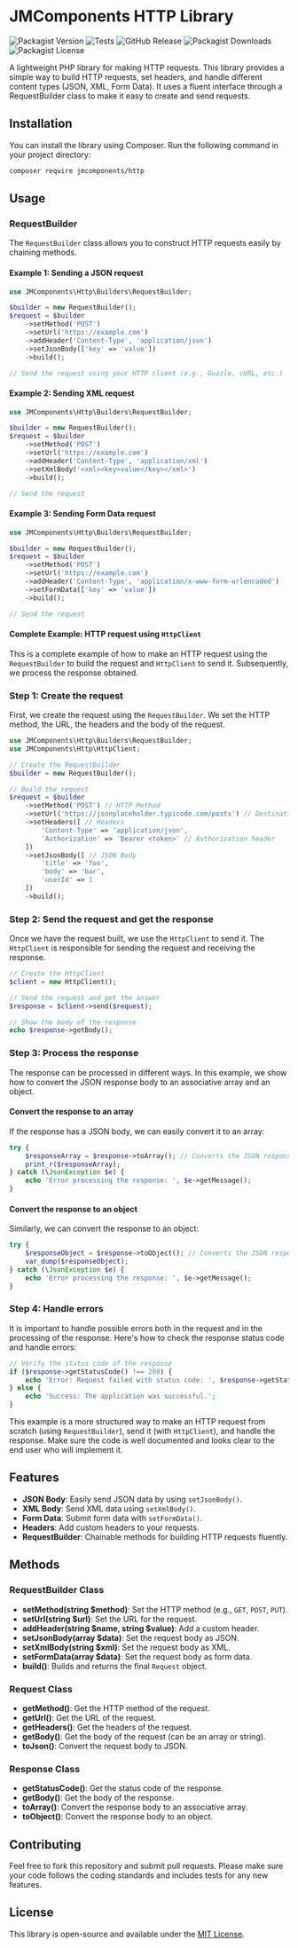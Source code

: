 # JMComponents HTTP Library

![Packagist Version](https://img.shields.io/packagist/v/jmcomponents/http.svg)
![Tests](https://github.com/jmcomponents/http/actions/workflows/ci.yml/badge.svg)
![GitHub Release](https://img.shields.io/github/v/release/jmcomponents/http.svg)
![Packagist Downloads](https://img.shields.io/packagist/dt/jmcomponents/http.svg)
![Packagist License](https://img.shields.io/packagist/l/jmcomponents/http.svg)

A lightweight PHP library for making HTTP requests. This library provides a simple way to build HTTP requests, set headers, and handle different content types (JSON, XML, Form Data). It uses a fluent interface through a RequestBuilder class to make it easy to create and send requests.

## Installation

You can install the library using Composer. Run the following command in your project directory:

```bash
composer require jmcomponents/http
```

## Usage

### RequestBuilder

The `RequestBuilder` class allows you to construct HTTP requests easily by chaining methods.

#### Example 1: Sending a JSON request

```php
use JMComponents\Http\Builders\RequestBuilder;

$builder = new RequestBuilder();
$request = $builder
    ->setMethod('POST')
    ->setUrl('https://example.com')
    ->addHeader('Content-Type', 'application/json')
    ->setJsonBody(['key' => 'value'])
    ->build();

// Send the request using your HTTP client (e.g., Guzzle, cURL, etc.)
```

#### Example 2: Sending XML request

```php
use JMComponents\Http\Builders\RequestBuilder;

$builder = new RequestBuilder();
$request = $builder
    ->setMethod('POST')
    ->setUrl('https://example.com')
    ->addHeader('Content-Type', 'application/xml')
    ->setXmlBody('<xml><key>value</key></xml>')
    ->build();

// Send the request
```

#### Example 3: Sending Form Data request

```php
use JMComponents\Http\Builders\RequestBuilder;

$builder = new RequestBuilder();
$request = $builder
    ->setMethod('POST')
    ->setUrl('https://example.com')
    ->addHeader('Content-Type', 'application/x-www-form-urlencoded')
    ->setFormData(['key' => 'value'])
    ->build();

// Send the request
```

#### Complete Example: HTTP request using `HttpClient`

This is a complete example of how to make an HTTP request using the `RequestBuilder` to build the request and `HttpClient` to send it. Subsequently, we process the response obtained.

### Step 1: Create the request

First, we create the request using the `RequestBuilder`. We set the HTTP method, the URL, the headers and the body of the request.

```php
use JMComponents\Http\Builders\RequestBuilder;
use JMComponents\Http\HttpClient;

// Create the RequestBuilder
$builder = new RequestBuilder();

// Build the request
$request = $builder
    ->setMethod('POST') // HTTP Method
    ->setUrl('https://jsonplaceholder.typicode.com/posts') // Destination URL
    ->setHeaders([ // Headers
        'Content-Type' => 'application/json',
        'Authorization' => 'Bearer <token>' // Authorization header
    ])
    ->setJsonBody([ // JSON Body
        'title' => 'foo',
        'body' => 'bar',
        'userId' => 1
    ])
    ->build();
```

### Step 2: Send the request and get the response

Once we have the request built, we use the `HttpClient` to send it. The `HttpClient` is responsible for sending the request and receiving the response.

```php
// Create the HttpClient
$client = new HttpClient();

// Send the request and get the answer
$response = $client->send($request);

// Show the body of the response
echo $response->getBody();
```

### Step 3: Process the response

The response can be processed in different ways. In this example, we show how to convert the JSON response body to an associative array and an object.

#### Convert the response to an array

If the response has a JSON body, we can easily convert it to an array:

```php
try {
    $responseArray = $response->toArray(); // Converts the JSON response to an associative array
    print_r($responseArray);
} catch (\JsonException $e) {
    echo 'Error processing the response: ', $e->getMessage();
}
```

#### Convert the response to an object

Similarly, we can convert the response to an object:

```php
try {
    $responseObject = $response->toObject(); // Converts the JSON response to an object
    var_dump($responseObject);
} catch (\JsonException $e) {
    echo 'Error processing the response: ', $e->getMessage();
}
```

### Step 4: Handle errors

It is important to handle possible errors both in the request and in the processing of the response. Here's how to check the response status code and handle errors:

```php
// Verify the status code of the response
if ($response->getStatusCode() !== 200) {
    echo 'Error: Request failed with status code: ', $response->getStatusCode();
} else {
    echo 'Success: The application was successful.';
}
```

This example is a more structured way to make an HTTP request from scratch (using `RequestBuilder`), send it (with `HttpClient`), and handle the response. Make sure the code is well documented and looks clear to the end user who will implement it.

## Features

- **JSON Body**: Easily send JSON data by using `setJsonBody()`.
- **XML Body**: Send XML data using `setXmlBody()`.
- **Form Data**: Submit form data with `setFormData()`.
- **Headers**: Add custom headers to your requests.
- **RequestBuilder**: Chainable methods for building HTTP requests fluently.

## Methods

### RequestBuilder Class

- **setMethod(string $method)**: Set the HTTP method (e.g., `GET`, `POST`, `PUT`).
- **setUrl(string $url)**: Set the URL for the request.
- **addHeader(string $name, string $value)**: Add a custom header.
- **setJsonBody(array $data)**: Set the request body as JSON.
- **setXmlBody(string $xml)**: Set the request body as XML.
- **setFormData(array $data)**: Set the request body as form data.
- **build()**: Builds and returns the final `Request` object.

### Request Class

- **getMethod()**: Get the HTTP method of the request.
- **getUrl()**: Get the URL of the request.
- **getHeaders()**: Get the headers of the request.
- **getBody()**: Get the body of the request (can be an array or string).
- **toJson()**: Convert the request body to JSON.

### Response Class

- **getStatusCode()**: Get the status code of the response.
- **getBody()**: Get the body of the response.
- **toArray()**: Convert the response body to an associative array.
- **toObject()**: Convert the response body to an object.

## Contributing

Feel free to fork this repository and submit pull requests. Please make sure your code follows the coding standards and includes tests for any new features.

## License

This library is open-source and available under the [MIT License](LICENSE).
